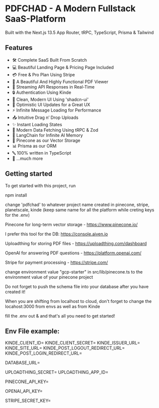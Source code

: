 # PDFCHAD - A Modern Fullstack SaaS-Platform

Built with the Next.js 13.5 App Router, tRPC, TypeScript, Prisma & Tailwind

## Features

- 🛠️ Complete SaaS Built From Scratch
- 💻 Beautiful Landing Page & Pricing Page Included
- 💳 Free & Pro Plan Using Stripe
- 📄 A Beautiful And Highly Functional PDF Viewer
- 🔄 Streaming API Responses in Real-Time
- 🔒 Authentication Using Kinde
- 🎨 Clean, Modern UI Using 'shadcn-ui'
- 🚀 Optimistic UI Updates for a Great UX
- ⚡ Infinite Message Loading for Performance
- 📤 Intuitive Drag n’ Drop Uploads
- ✨ Instant Loading States
- 🔧 Modern Data Fetching Using tRPC & Zod
- 🧠 LangChain for Infinite AI Memory
- 🌲 Pinecone as our Vector Storage
- 📊 Prisma as our ORM
- 🔤 100% written in TypeScript
- 🎁 ...much more

## Getting started

To get started with this project, run

npm install

change 'pdfchad' to whatever project name created in pinecone, stripe, planetscale, kinde (keep same name for all the platform while creting keys for the .env)

Pinecone for long-term vector storage - https://www.pinecone.io/

I prefer this tool for the DB: https://console.aiven.io

Uploadthing for storing PDF files - https://uploadthing.com/dashboard

OpenAI for answering PDF questions - https://platform.openai.com/

Stripe for payment processing - https://stripe.com/

change environment value "gcp-starter" in src/lib/pinecone.ts to the environment value of your pinecone project

Do not forget to push the schema file into your database after you have created it!

When you are shifting from localhost to cloud, don't forget to change the locahost:3000 from envs as well as from Kinde

fill the .env out & and that's all you need to get started!

## Env File example:

KINDE_CLIENT_ID=
KINDE_CLIENT_SECRET=
KINDE_ISSUER_URL=
KINDE_SITE_URL=
KINDE_POST_LOGOUT_REDIRECT_URL=
KINDE_POST_LOGIN_REDIRECT_URL=

DATABASE_URL=

UPLOADTHING_SECRET=
UPLOADTHING_APP_ID=

PINECONE_API_KEY=

OPENAI_API_KEY=

STRIPE_SECRET_KEY=
